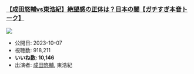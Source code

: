 ### [【成田悠輔vs東浩紀】絶望感の正体は？日本の闇【ガチすぎ本音トーク】](https://www.youtube.com/watch?v=B7bchnNcYhI)
[![](https://img.youtube.com/vi/B7bchnNcYhI/sddefault.jpg)](https://www.youtube.com/watch?v=B7bchnNcYhI)
-   公開日: 2023-10-07
-   視聴数: 918,211
-   **いいね数: 10,146**
-   出演者: [成田悠輔](/rehacq_fan/people/成田悠輔 "wikilink"), 東浩紀
